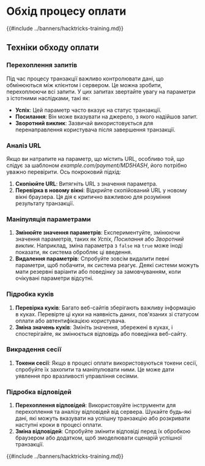 # Обхід процесу оплати

{{#include ../banners/hacktricks-training.md}}

## Техніки обходу оплати

### Перехоплення запитів

Під час процесу транзакції важливо контролювати дані, що обмінюються між клієнтом і сервером. Це можна зробити, перехоплюючи всі запити. У цих запитах звертайте увагу на параметри з істотними наслідками, такі як:

- **Успіх**: Цей параметр часто вказує на статус транзакції.
- **Посилання**: Він може вказувати на джерело, з якого надійшов запит.
- **Зворотний виклик**: Зазвичай використовується для перенаправлення користувача після завершення транзакції.

### Аналіз URL

Якщо ви натрапите на параметр, що містить URL, особливо той, що слідує за шаблоном _example.com/payment/MD5HASH_, його потрібно уважно перевірити. Ось покроковий підхід:

1. **Скопіюйте URL**: Витягніть URL з значення параметра.
2. **Перевірка в новому вікні**: Відкрийте скопійований URL у новому вікні браузера. Ця дія є критично важливою для розуміння результату транзакції.

### Маніпуляція параметрами

1. **Змінюйте значення параметрів**: Експериментуйте, змінюючи значення параметрів, таких як _Успіх_, _Посилання_ або _Зворотний виклик_. Наприклад, зміна параметра з `false` на `true` може іноді показати, як система обробляє ці введення.
2. **Видалення параметрів**: Спробуйте зовсім видалити певні параметри, щоб побачити, як система реагує. Деякі системи можуть мати резервні варіанти або поведінку за замовчуванням, коли очікувані параметри відсутні.

### Підробка куків

1. **Перевірка куків**: Багато веб-сайтів зберігають важливу інформацію в куках. Перевірте ці куки на наявність даних, пов'язаних зі статусом оплати або автентифікацією користувача.
2. **Зміна значень куків**: Змініть значення, збережені в куках, і спостерігайте, як змінюється відповідь або поведінка веб-сайту.

### Викрадення сесії

1. **Токени сесії**: Якщо в процесі оплати використовуються токени сесії, спробуйте їх захопити та маніпулювати ними. Це може дати уявлення про вразливості управління сесіями.

### Підробка відповідей

1. **Перехоплення відповідей**: Використовуйте інструменти для перехоплення та аналізу відповідей від сервера. Шукайте будь-які дані, які можуть вказувати на успішну транзакцію або розкривати наступні кроки в процесі оплати.
2. **Зміна відповідей**: Спробуйте змінити відповіді перед їх обробкою браузером або додатком, щоб змоделювати сценарій успішної транзакції.

{{#include ../banners/hacktricks-training.md}}
